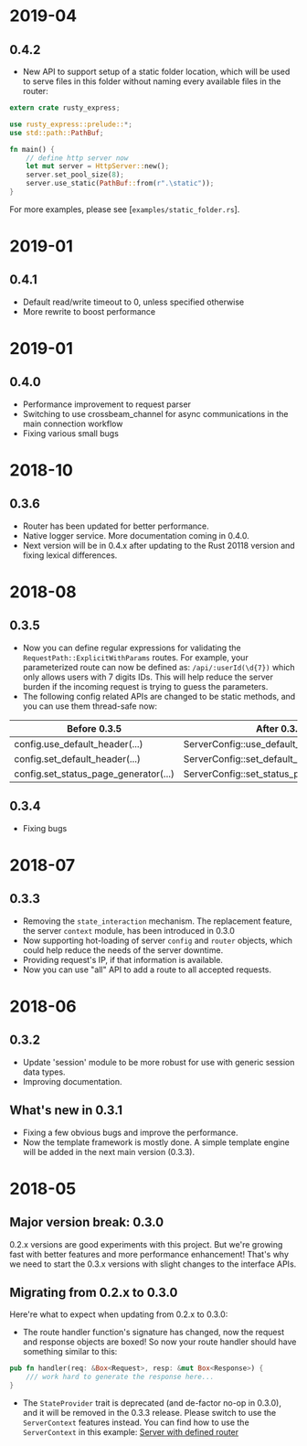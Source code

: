 # 2019-04
## 0.4.2
- New API to support setup of a static folder location, which will be used to serve files
in this folder without naming every available files in the router:

```rust
extern crate rusty_express;

use rusty_express::prelude::*;
use std::path::PathBuf;

fn main() {
    // define http server now
    let mut server = HttpServer::new();
    server.set_pool_size(8);
    server.use_static(PathBuf::from(r".\static"));
}
``` 

For more examples, please see [`examples/static_folder.rs`].
 
# 2019-01
## 0.4.1
- Default read/write timeout to 0, unless specified otherwise
- More rewrite to boost performance

# 2019-01
## 0.4.0
- Performance improvement to request parser
- Switching to use crossbeam_channel for async communications in the main connection workflow
- Fixing various small bugs

# 2018-10
## 0.3.6
- Router has been updated for better performance.
- Native logger service. More documentation coming in 0.4.0.
- Next version will be in 0.4.x after updating to the Rust 20118 version and fixing lexical differences. 

# 2018-08
## 0.3.5
- Now you can define regular expressions for validating the `RequestPath::ExplicitWithParams` 
routes. For example, your parameterized route can now be defined as: `/api/:userId(\d{7})` which only allows users with 
7 digits IDs. This will help reduce the server burden if the incoming request is trying to guess the parameters.
- The following config related APIs are changed to be static methods, and you can use them thread-safe now:
 
 Before 0.3.5  | After 0.3.5
 ------------- | -------------
 config.use_default_header(...)  | ServerConfig::use_default_header(...)
 config.set_default_header(...)  | ServerConfig::set_default_header(...)
 config.set_status_page_generator(...)  | ServerConfig::set_status_page_generator(...)

## 0.3.4
- Fixing bugs

# 2018-07
## 0.3.3
- Removing the `state_interaction` mechanism. The replacement feature, the server `context` module, has been introduced
in 0.3.0
- Now supporting hot-loading of server `config` and `router` objects, which could help reduce the needs of the server
downtime.
- Providing request's IP, if that information is available.
- Now you can use "all" API to add a route to all accepted requests.

# 2018-06
## 0.3.2
- Update 'session' module to be more robust for use with generic session data types.
- Improving documentation.

## What's new in 0.3.1
- Fixing a few obvious bugs and improve the performance.
- Now the template framework is mostly done. A simple template engine will be added in the next main version (0.3.3).

# 2018-05
## Major version break: 0.3.0
0.2.x versions are good experiments with this project. But we're growing fast with better
features and more performance enhancement! That's why we need to start the 0.3.x versions
with slight changes to the interface APIs.

## Migrating from 0.2.x to 0.3.0
Here're what to expect when updating from 0.2.x to 0.3.0:

- The route handler function's signature has changed, now the request and response objects
are boxed! So now your route handler should have something similar to this:
```rust
pub fn handler(req: &Box<Request>, resp: &mut Box<Response>) {
    /// work hard to generate the response here...
}
```

- The `StateProvider` trait is deprecated (and de-factor no-op in 0.3.0), and it will be removed in
the 0.3.3 release. Please switch to use the `ServerContext` features instead. You can find how to
use the `ServerContext` in this example: [Server with defined router](https://github.com/Chopinsky/Rusty_Express/blob/master/examples/use_router.rs)